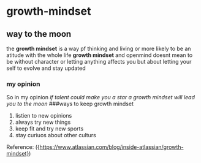 # growth-mindset
## way to the moon 
the **growth mindset** is a way pf thinking and living or more likely to be an atitude with the whole life 
**growth mindset** and openmind doesnt mean to be without character or letting anything affects you but about letting your self to evolve and stay updated 
### my opinion 
So in my opinion *if talent could make you a star a growth mindset will lead you to the moon*
###ways to keep growth mindset
1. listien to new opinions 
2. always try new things
3. keep fit and try new sports
4. stay curiuos about other culturs

Reference: ({https://www.atlassian.com/blog/inside-atlassian/growth-mindset})

